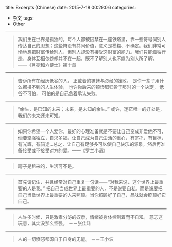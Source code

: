 title: Excerpts (Chinese)
date: 2015-7-18 00:29:06
categories:
- 杂文
tags:
- Other
---
>我们生在世界是孤独的。每个人都被囚禁在一座铁塔里，靠一些符号同别人传达自己的思想；这些符没有共同价值，意义是模糊、不确定。我们非常可怜地想把财富传给别人，但别人却没有接受这财富的能力。我们只能孤独行走，身体互相依傍却并不在一起，既不了解别人也不能为别人所了解。
——《月亮和六便士》第十章

<!-- more -->

***

>告诉所有在经历低谷的人，
正戴着的镣铐与必经的挫败，
是你一辈子用什么都换不到的人生体验，
也许你后来的顿悟都归咎于那时的一个决定，
低谷不可怕，
可怕的是自己急着承认失败。

***

>“余生，是已知的未来；未来，是未知的余生。”
或许，迷茫唯一的好处是，我们的未来还未可知。

***

>如果你希望一个人爱你，最好的心理准备就是不要让自己变成非爱他不可，你要坚强独立，自求多福，让自己成为自己生活的重心，有寄托，有目标，有光辉，有前途…总之，让自己有足够多可以使自己快乐的源泉，然后再准备接受或不接受对方的爱。——《罗兰小语》

***

>房子是租来的，生活可不是。

***

>首先请记住，并且经常对自己重复一句话——“对我来说，这个世界上最重要的人是我。”
把自己当成世界上最重要的人，不是说要自私，而是说要把自己当做世界上最重要的人来照顾。当你照顾好了自己，品味就会照顾好它自己。

***

>人许多时候，只是激素分泌的奴隶，情绪被身体控制着而不自知。
意志这玩意，其实没那么坚强。
－－张佳玮

***

>人的一切愤怒都源自于自身的无能。
－－王小波
